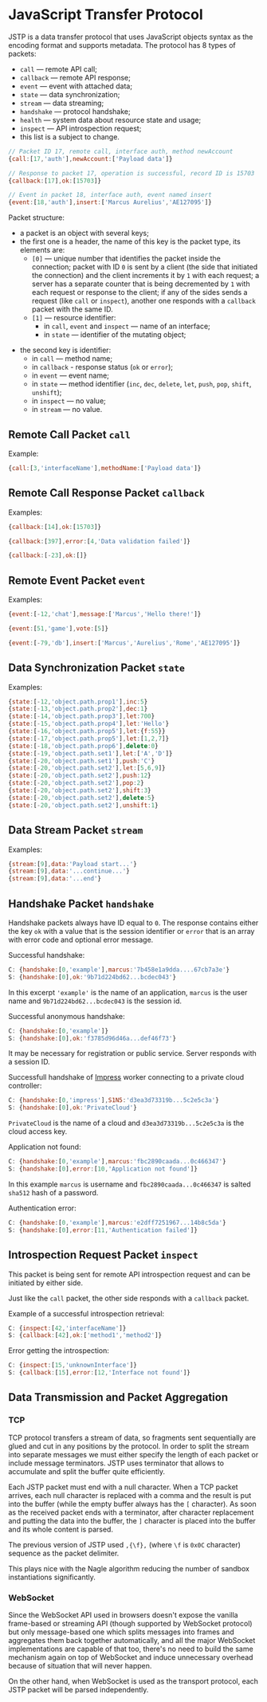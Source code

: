 # JavaScript Transfer Protocol

JSTP is a data transfer protocol that uses JavaScript objects syntax as the
encoding format and supports metadata. The protocol has 8 types of packets:

* `call` — remote API call;
* `callback` — remote API response;
* `event` — event with attached data;
* `state` — data synchronization;
* `stream` — data streaming;
* `handshake` — protocol handshake;
* `health` — system data about resource state and usage;
* `inspect` — API introspection request;
* this list is a subject to change.

```javascript
// Packet ID 17, remote call, interface auth, method newAccount
{call:[17,'auth'],newAccount:['Payload data']}

// Response to packet 17, operation is successful, record ID is 15703
{callback:[17],ok:[15703]}

// Event in packet 18, interface auth, event named insert
{event:[18,'auth'],insert:['Marcus Aurelius','AE127095']}
```

Packet structure:
* a packet is an object with several keys;
* the first one is a header, the name of this key is the packet type,
  its elements are:
  - `[0]` — unique number that identifies the packet inside the connection;
    packet with ID `0` is sent by a client (the side that initiated the
    connection) and the client increments it by `1` with each request;
    a server has a separate counter that is being decremented by `1` with
    each request or response to the client; if any of the sides sends a
    request (like `call` or `inspect`), another one responds with a
    `callback` packet with the same ID.
  - `[1]` — resource identifier:
    - in `call`, `event` and `inspect` — name of an interface;
    - in `state` — identifier of the mutating object;
- the second key is identifier:
  - in `call` — method name;
  - in `callback` - response status (`ok` or `error`);
  - in `event` — event name;
  - in `state` — method identifier (`inc`, `dec`, `delete`, `let`, `push`,
    `pop`, `shift`, `unshift`);
  - in `inspect` — no value;
  - in `stream` — no value.

## Remote Call Packet `call`

Example:

```javascript
{call:[3,'interfaceName'],methodName:['Payload data']}
```

## Remote Call Response Packet `callback`

Examples:

```javascript
{callback:[14],ok:[15703]}

{callback:[397],error:[4,'Data validation failed']}

{callback:[-23],ok:[]}
```

## Remote Event Packet `event`

Examples:

```javascript
{event:[-12,'chat'],message:['Marcus','Hello there!']}

{event:[51,'game'],vote:[5]}

{event:[-79,'db'],insert:['Marcus','Aurelius','Rome','AE127095']}
```

## Data Synchronization Packet `state`

Examples:

```javascript
{state:[-12,'object.path.prop1'],inc:5}
{state:[-13,'object.path.prop2'],dec:1}
{state:[-14,'object.path.prop3'],let:700}
{state:[-15,'object.path.prop4'],let:'Hello'}
{state:[-16,'object.path.prop5'],let:{f:55}}
{state:[-17,'object.path.prop5'],let:[1,2,7]}
{state:[-18,'object.path.prop6'],delete:0}
{state:[-19,'object.path.set1'],let:['A','D']}
{state:[-20,'object.path.set1'],push:'C'}
{state:[-20,'object.path.set2'],let:[5,6,9]}
{state:[-20,'object.path.set2'],push:12}
{state:[-20,'object.path.set2'],pop:2}
{state:[-20,'object.path.set2'],shift:3}
{state:[-20,'object.path.set2'],delete:5}
{state:[-20,'object.path.set2'],unshift:1}
```

## Data Stream Packet `stream`

Examples:

```javascript
{stream:[9],data:'Payload start...'}
{stream:[9],data:'...continue...'}
{stream:[9],data:'...end'}
```

## Handshake Packet `handshake`

Handshake packets always have ID equal to `0`. The response contains either
the key `ok` with a value that is the session identifier or `error` that is
an array with error code and optional error message.

Successful handshake:

```javascript
C: {handshake:[0,'example'],marcus:'7b458e1a9dda....67cb7a3e'}
S: {handshake:[0],ok:'9b71d224bd62...bcdec043'}
```

In this excerpt `'example'` is the name of an application, `marcus`
is the user name and `9b71d224bd62...bcdec043` is the session id.

Successful anonymous handshake:

```javascript
C: {handshake:[0,'example']}
S: {handshake:[0],ok:'f3785d96d46a...def46f73'}
```

It may be necessary for registration or public service. Server responds
with a session ID.

Successfull handshake of [Impress](https://github.com/metarhia/Impress) worker
connecting to a private cloud controller:

```javascript
C: {handshake:[0,'impress'],S1N5:'d3ea3d73319b...5c2e5c3a'}
S: {handshake:[0],ok:'PrivateCloud'}
```

`PrivateCloud` is the name of a cloud and `d3ea3d73319b...5c2e5c3a` is the
cloud access key.

Application not found:

```javascript
C: {handshake:[0,'example'],marcus:'fbc2890caada...0c466347'}
S: {handshake:[0],error:[10,'Application not found']}
```

In this example `marcus` is username and `fbc2890caada...0c466347` is salted `sha512` hash of a password.

Authentication error:

```javascript
C: {handshake:[0,'example'],marcus:'e2dff7251967...14b8c5da'}
S: {handshake:[0],error:[11,'Authentication failed']}
```

## Introspection Request Packet `inspect`

This packet is being sent for remote API introspection request and can be
initiated by either side.

Just like the `call` packet, the other side responds with a `callback` packet.

Example of a successful introspection retrieval:

```javascript
C: {inspect:[42,'interfaceName']}
S: {callback:[42],ok:['method1','method2']}
```

Error getting the introspection:

```javascript
C: {inspect:[15,'unknownInterface']}
S: {callback:[15],error:[12,'Interface not found']}
```

## Data Transmission and Packet Aggregation

### TCP

TCP protocol transfers a stream of data, so fragments sent sequentially are
glued and cut in any positions by the protocol. In order to split the stream
into separate messages we must either specify the length of each packet or
include message terminators. JSTP uses terminator that allows to accumulate
and split the buffer quite efficiently.

Each JSTP packet must end with a null character. When a TCP packet arrives,
each null character is replaced with a comma and the result is put into
the buffer (while the empty buffer always has the `[` character). As soon
as the received packet ends with a terminator, after character replacement
and putting the data into the buffer, the `]` character is placed into the
buffer and its whole content is parsed.

The previous version of JSTP used `,{\f},` (where `\f` is `0x0C` character)
sequence as the packet delimiter.

This plays nice with the Nagle algorithm reducing the number of sandbox
instantiations significantly.

### WebSocket

Since the WebSocket API used in browsers doesn't expose the vanilla frame-based
or streaming API (though supported by WebSocket protocol) but only
message-based one which splits messages into frames and aggregates them back
together automatically, and all the major WebSocket implementations are capable
of that too, there's no need to build the same mechanism again on top of
WebSocket and induce unnecessary overhead because of situation that will never
happen.

On the other hand, when WebSocket is used as the transport protocol, each
JSTP packet will be parsed independently.

